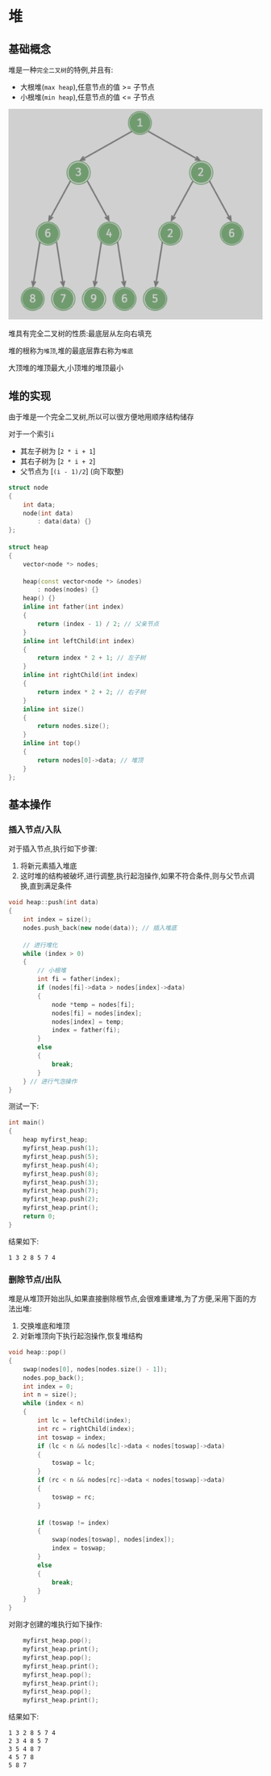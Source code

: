 # 堆

## 基础概念

堆是一种`完全二叉树`的特例,并且有:

+ 大根堆(`max heap`),任意节点的值 >= 子节点
+ 小根堆(`min heap`),任意节点的值 <= 子节点

![](files/heap_base.png)

堆具有完全二叉树的性质:最底层从左向右填充

堆的根称为`堆顶`,堆的最底层靠右称为`堆底`

大顶堆的堆顶最大,小顶堆的堆顶最小

## 堆的实现

由于堆是一个完全二叉树,所以可以很方便地用顺序结构储存

对于一个索引`i`

+ 其左子树为 [`2 * i + 1`]
+ 其右子树为 [`2 * i + 2`]
+ 父节点为 [`(i - 1)/2`] (向下取整)

```c++
struct node
{
    int data;
    node(int data)
        : data(data) {}
};

struct heap
{
    vector<node *> nodes;

    heap(const vector<node *> &nodes)
        : nodes(nodes) {}
    heap() {}
    inline int father(int index)
    {
        return (index - 1) / 2; // 父亲节点
    }
    inline int leftChild(int index)
    {
        return index * 2 + 1; // 左子树
    }
    inline int rightChild(int index)
    {
        return index * 2 + 2; // 右子树
    }
    inline int size()
    {
        return nodes.size();
    }
    inline int top()
    {
        return nodes[0]->data; // 堆顶
    }
};

```

## 基本操作

### 插入节点/入队

对于插入节点,执行如下步骤:

1. 将新元素插入堆底
2. 这时堆的结构被破坏,进行调整,执行起泡操作,如果不符合条件,则与父节点调换,直到满足条件

```c++
void heap::push(int data)
{
    int index = size();
    nodes.push_back(new node(data)); // 插入堆底

    // 进行堆化
    while (index > 0)
    {
        // 小根堆
        int fi = father(index);
        if (nodes[fi]->data > nodes[index]->data)
        {
            node *temp = nodes[fi];
            nodes[fi] = nodes[index];
            nodes[index] = temp;
            index = father(fi);
        }
        else
        {
            break;
        }
    } // 进行气泡操作
}

```

测试一下:

```c++
int main()
{
    heap myfirst_heap;
    myfirst_heap.push(1);
    myfirst_heap.push(5);
    myfirst_heap.push(4);
    myfirst_heap.push(8);
    myfirst_heap.push(3);
    myfirst_heap.push(7);
    myfirst_heap.push(2);
    myfirst_heap.print();
    return 0;
}

```

结果如下:

    1 3 2 8 5 7 4

### 删除节点/出队

堆是从堆顶开始出队,如果直接删除根节点,会很难重建堆,为了方便,采用下面的方法出堆:

1. 交换堆底和堆顶
2. 对新堆顶向下执行起泡操作,恢复堆结构

```c++
void heap::pop()
{
    swap(nodes[0], nodes[nodes.size() - 1]);
    nodes.pop_back();
    int index = 0;
    int n = size();
    while (index < n)
    {
        int lc = leftChild(index);
        int rc = rightChild(index);
        int toswap = index;
        if (lc < n && nodes[lc]->data < nodes[toswap]->data)
        {
            toswap = lc;
        }
        if (rc < n && nodes[rc]->data < nodes[toswap]->data)
        {
            toswap = rc;
        }

        if (toswap != index)
        {
            swap(nodes[toswap], nodes[index]);
            index = toswap;
        }
        else
        {
            break;
        }
    }
}

```

对刚才创建的堆执行如下操作:

```c++
    myfirst_heap.pop();
    myfirst_heap.print();
    myfirst_heap.pop();
    myfirst_heap.print();
    myfirst_heap.pop();
    myfirst_heap.print();
    myfirst_heap.pop();
    myfirst_heap.print();
```

结果如下:

    1 3 2 8 5 7 4
    2 3 4 8 5 7
    3 5 4 8 7
    4 5 7 8
    5 8 7